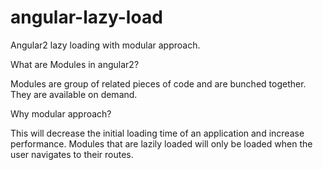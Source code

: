 # angular-lazy-load
Angular2 lazy loading with modular approach. 



What are Modules in angular2?

Modules are group of related pieces of code and are bunched together. They are available on demand.




Why modular approach?

This will decrease the initial loading time of an application and increase performance. Modules that are lazily loaded will only be loaded when the user navigates to their routes.
